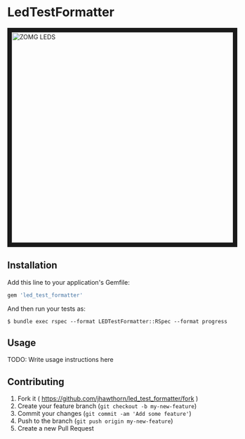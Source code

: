 # LedTestFormatter

<a href="http://www.youtube.com/watch?feature=player_embedded&v=U_W_cNbG-ek" target="_blank">
<img src="http://img.youtube.com/vi/U_W_cNbG-ek/0.jpg" alt="ZOMG LEDS" width="640" height="480" border="10" />
</a>

## Installation

Add this line to your application's Gemfile:

```ruby
gem 'led_test_formatter'
```

And then run your tests as:

    $ bundle exec rspec --format LEDTestFormatter::RSpec --format progress

## Usage

TODO: Write usage instructions here

## Contributing

1. Fork it ( https://github.com/jhawthorn/led_test_formatter/fork )
2. Create your feature branch (`git checkout -b my-new-feature`)
3. Commit your changes (`git commit -am 'Add some feature'`)
4. Push to the branch (`git push origin my-new-feature`)
5. Create a new Pull Request
